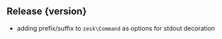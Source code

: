 ## Release {version}

- adding prefix/suffix to `zesk\Command` as options for stdout decoration

<!-- Generated automatically by release-zesk.sh, beware editing! -->
